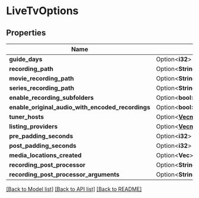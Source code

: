 # LiveTvOptions

## Properties

Name | Type | Description | Notes
------------ | ------------- | ------------- | -------------
**guide_days** | Option<**i32**> |  | [optional]
**recording_path** | Option<**String**> |  | [optional]
**movie_recording_path** | Option<**String**> |  | [optional]
**series_recording_path** | Option<**String**> |  | [optional]
**enable_recording_subfolders** | Option<**bool**> |  | [optional]
**enable_original_audio_with_encoded_recordings** | Option<**bool**> |  | [optional]
**tuner_hosts** | Option<[**Vec<models::TunerHostInfo>**](TunerHostInfo.md)> |  | [optional]
**listing_providers** | Option<[**Vec<models::ListingsProviderInfo>**](ListingsProviderInfo.md)> |  | [optional]
**pre_padding_seconds** | Option<**i32**> |  | [optional]
**post_padding_seconds** | Option<**i32**> |  | [optional]
**media_locations_created** | Option<**Vec<String>**> |  | [optional]
**recording_post_processor** | Option<**String**> |  | [optional]
**recording_post_processor_arguments** | Option<**String**> |  | [optional]

[[Back to Model list]](../README.md#documentation-for-models) [[Back to API list]](../README.md#documentation-for-api-endpoints) [[Back to README]](../README.md)


